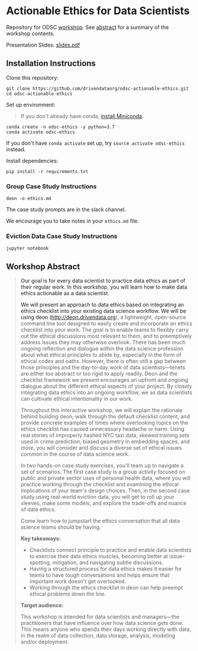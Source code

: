 # Actionable Ethics for Data Scientists

Repository for ODSC [workshop](https://odsc.com/speakers/actionable-ethics-for-data-scientists-2/). See [abstract](#abstract) for a summary of the workshop contents.

Presentation Slides: [slides.pdf](slides.pdf)

## Installation Instructions

Clone this repository:

```shell
git clone https://github.com/drivendataorg/odsc-actionable-ethics.git
cd odsc-actionable-ethics
```

Set up environment:

> If you don't already have conda, [install Miniconda](https://docs.conda.io/en/latest/miniconda.html).

```shell
conda create -n odsc-ethics -y python=3.7
conda activate odsc-ethics
```

If you don't have `conda activate` set up, try `source activate odsc-ethics` instead.

Install dependencies:

```shell
pip install -r requirements.txt
```

### Group Case Study Instructions

```shell
deon -o ethics.md
```

The case study prompts are in the slack channel.

We encourage you to take notes in your `ethics.md` file.

### Eviction Data Case Study Instructions

```shell
jupyter notebook
```

<a name="abstract"/>

## Workshop Abstract

> Our goal is for every data scientist to practice data ethics as part of their regular work. In this workshop, you will learn how to make data ethics actionable as a data scientist.
>
> We will present an approach to data ethics based on integrating an ethics checklist into your existing data science workflow. We will be using deon (http://deon.drivendata.org), a lightweight, open-source command line tool designed to easily create and incorporate an ethics checklist into your work. The goal is to enable teams to flexibly carry out the ethical discussions most relevant to them, and to preemptively address issues they may otherwise overlook. There has been much ongoing reflection and dialogue within the data science profession about what ethical principles to abide by, especially in the form of ethical codes and oaths. However, there is often still a gap between those principles and the day-to-day work of data scientists—tenets are either too abstract or too rigid to apply readily. Deon and the checklist framework we present encourages an upfront and ongoing dialogue about the different ethical aspects of your project. By closely integrating data ethics into an ongoing workflow, we as data scientists can cultivate ethical intentionality in our work.
>
> Throughout this interactive workshop, we will explain the rationale behind building deon, walk through the default checklist content, and provide concrete examples of times where overlooking topics on the ethics checklist has caused unnecessary headache or harm. Using real stories of improperly hashed NYC taxi data, skewed training sets used in crime prediction, biased geometry in embedding spaces, and more, you will consider and discuss a diverse set of ethical issues common in the course of data science work.
>
> In two hands-on case study exercises, you'll team up to navigate a set of scenarios. The first case study is a group activity focused on public and private sector uses of personal health data, where you will practice working through the checklist and examining the ethical implications of your team's design choices. Then, in the second case study using real-world eviction data, you will get to roll up your sleeves, make some models, and explore the trade-offs and nuance of data ethics.
>
> Come learn how to jumpstart the ethics conversation that all data science teams should be having.
>
> **Key takeaways:**
>
> - Checklists connect principle to practice and enable data scientists to exercise their data ethics muscles, becoming better at issue-spotting, mitigation, and navigating subtle discussions.
> - Having a structured process for data ethics makes it easier for teams to have tough conversations and helps ensure that important work doesn't get overlooked.
> - Working through the ethics checklist in deon can help preempt ethical problems down the line.
>
> **Target audience:**
>
> This workshop is intended for data scientists and managers—the practitioners that have influence over how data science gets done. This means anyone who spends their days working directly with data, in the realm of data collection, data storage, analysis, modeling and/or deployment.
